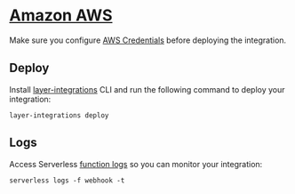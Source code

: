 # [Amazon AWS](https://serverless.com/framework/docs/providers/aws/)

Make sure you configure [AWS Credentials](https://serverless.com/framework/docs/providers/aws/guide/credentials/) before deploying the integration.

## Deploy

Install [layer-integrations](https://www.npmjs.com/package/layer-integrations) CLI and run the following command to deploy your integration:

    layer-integrations deploy

## Logs

Access Serverless [function logs](https://serverless.com/framework/docs/providers/aws/cli-reference/logs/) so you can monitor your integration:

    serverless logs -f webhook -t